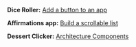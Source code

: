 **Dice Roller:** [Add a button to an app](https://developer.android.com/courses/pathways/android-basics-compose-unit-2-pathway-2)

**Affirmations app:** [Build a scrollable list](https://developer.android.com/courses/pathways/android-basics-compose-unit-3-pathway-2#codelab-https://developer.android.com/codelabs/basic-android-kotlin-compose-training-add-scrollable-list)

**Dessert Clicker:** [Architecture Components](https://developer.android.com/courses/pathways/android-basics-compose-unit-4-pathway-1#codelab-https://developer.android.com/codelabs/basic-android-kotlin-compose-practice-viewmodel)


    